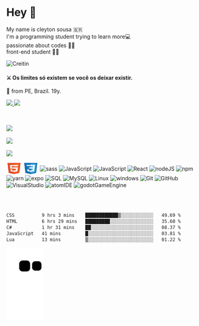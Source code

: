 # Hey 👋

My name is cleyton sousa 🇧🇷 <br>
I'm a programming student trying to learn more💻 <br>
passionate about codes 🧑‍💻<br>
front-end student 🧑‍🎓
<p align="left"> <img src="https://komarev.com/ghpvc/?username=CleytonSousa&label=Profile%20views&color=0e75b6&style=flat" alt="Creitin" /> </p>


#### ⚔️ Os limites só existem se você os deixar existir.

🏡 from PE, Brazil.
 19y.

<div>
  <a href="https://github.com/CleytonSousa">
  <img height="150em" src="https://github-readme-stats.vercel.app/api?username=CleytonSousa&bg_color=30,5d8aa8,28b1ff,cf58c2&title_color=fff&text_color=fff"/>
  <img height="150em" src="https://github-readme-stats.vercel.app/api/top-langs/?username=CleytonSousa&bg_color=30,5d8aa8,28b1ff,cf58c2&title_color=fff&text_color=fff&layout=compact&langs_count=7&theme=tokyonight"/>
</div>
 <br><br>
<p align="flex-start">
  <img src="https://readme-typing-svg.herokuapp.com/?lines=Want+to+talk+to+me?;%E2%86%93+%E2%86%93+%E2%86%93+send+mensage+in+socials;Quer+falar+comigo?;%E2%86%93+%E2%86%93+%E2%86%93+manda+mensagem+nas+redes+abaixo&center=false&width=500&height=50&color=FF0000">
</p>

  <a href="https://instagram.com/cleyton_azuos" target="_blank"><img src="https://img.shields.io/badge/-Instagram-%23E4405F?&logo=instagram&logoColor=white" target="_blank"></a>
 
  <a style="display: inline-block;" href="https://www.linkedin.com/in/cleyton-sousa-3626a11a5/" target="_blank"><img src="https://img.shields.io/badge/-LinkedIn-%230077B5?&logo=linkedin&logoColor=white" target="_blank"></a>
  
<Div>
 <img align="center" alt="HTML5" height="30" width="40" src="https://raw.githubusercontent.com/devicons/devicon/master/icons/html5/html5-original.svg">
    
 <img align="center" alt="CSS3" height="30" width="40" src="https://raw.githubusercontent.com/devicons/devicon/master/icons/css3/css3-original.svg">
 
 <img align="center" alt="sass" height="30" width="40" src="https://cdn.jsdelivr.net/gh/devicons/devicon/icons/sass/sass-original.svg">

 <img align="center" alt="JavaScript" height="30" width="40" src="https://upload.wikimedia.org/wikipedia/commons/9/99/Unofficial_JavaScript_logo_2.svg">
 
 <img align="center" alt="JavaScript" height="30" width="40" src="https://upload.wikimedia.org/wikipedia/commons/4/4c/Typescript_logo_2020.svg">
 
 <img align="center" alt="React" height="30" width="40" src="https://upload.wikimedia.org/wikipedia/commons/4/47/React.svg">
 
 <img align="center" alt="nodeJS" height="30" width="40" src="https://cdn.jsdelivr.net/gh/devicons/devicon/icons/nodejs/nodejs-original.svg">
 
 <img align="center" alt="npm" heigh="30" width="40" src="https://cdn.jsdelivr.net/gh/devicons/devicon/icons/npm/npm-original-wordmark.svg">
 
 <img align="center" alt="yarn" height="30" width="40" src="https://cdn.jsdelivr.net/gh/devicons/devicon/icons/yarn/yarn-original.svg">
 
 <img align="center" alt="expo" height="30" width="40" src="https://cdn.icon-icons.com/icons2/2389/PNG/512/expo_logo_icon_145293.png">
 
 <img align="center" alt="SQL" height="30" width="45" src="https://upload.wikimedia.org/wikipedia/commons/thumb/8/87/Sql_data_base_with_logo.png/800px-Sql_data_base_with_logo.png">
 
 <img align="center" alt="MySQL" height="30" width="40" src="https://upload.wikimedia.org/wikipedia/commons/0/0a/MySQL_textlogo.svg">
 
 <img align="center" alt="Linux" height="30" width="40" src="https://brandslogos.com/wp-content/uploads/images/large/ubuntu-logo.png">
 
 <img align="center" alt="windows" height="30" width="40" src="https://cdn.jsdelivr.net/gh/devicons/devicon/icons/windows8/windows8-original.svg">
  
 <img align="center" alt="Git" height="30" width="40" src="https://upload.wikimedia.org/wikipedia/commons/3/3f/Git_icon.svg">
 
 <img align="center" alt="GitHub" height="30" width="33" src="https://upload.wikimedia.org/wikipedia/commons/4/4a/GitHub_Mark.png">
  
 <img align="center" alt="VisualStudio" height="30" width="40" src="https://upload.wikimedia.org/wikipedia/commons/9/9a/Visual_Studio_Code_1.35_icon.svg">

 <img align="center" alt="atomIDE" height="30" width="40" src="https://upload.wikimedia.org/wikipedia/commons/e/e2/Atom_1.0_icon.png">
 
<img align="center" alt="godotGameEngine" height="30" width="40" src="https://cdn.jsdelivr.net/gh/devicons/devicon/icons/godot/godot-original.svg">
 
 <br><br>

 <!--START_SECTION:waka-->
```text
CSS          9 hrs 3 mins    ████████████▒░░░░░░░░░░░░   49.69 % 
HTML         6 hrs 29 mins   █████████░░░░░░░░░░░░░░░░   35.60 % 
C#           1 hr 31 mins    ██░░░░░░░░░░░░░░░░░░░░░░░   08.37 % 
JavaScript   41 mins         █░░░░░░░░░░░░░░░░░░░░░░░░   03.81 % 
Lua          13 mins         ▒░░░░░░░░░░░░░░░░░░░░░░░░   01.22 % 
```
<!--END_SECTION:waka-->


 
 ![Snake animation](https://github.com/CleytonSousa/CleytonSousa/blob/output/github-contribution-grid-snake.svg)
 

</Div>
